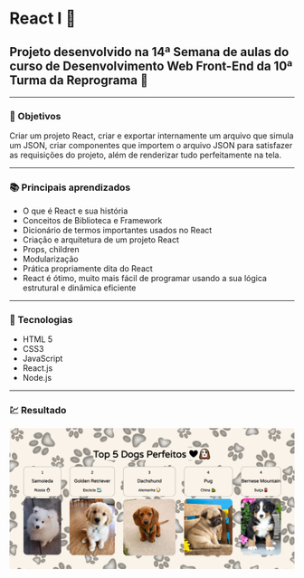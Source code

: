 # React I :tada:
## Projeto desenvolvido na 14ª Semana de aulas do curso de Desenvolvimento Web Front-End da 10ª Turma da Reprograma :purple_heart:

---
### :dart: Objetivos 

Criar um projeto React, criar e exportar internamente um arquivo que simula um JSON, criar componentes que importem o arquivo JSON para satisfazer as requisições do projeto, além de renderizar tudo perfeitamente na tela.

---
### :books: Principais aprendizados

* O que é React e sua história
* Conceitos de Biblioteca e Framework
* Dicionário de termos importantes usados no React
* Criação e arquitetura de um projeto React 
* Props, children
* Modularização
* Prática propriamente dita do React
* React é ótimo, muito mais fácil de programar usando a sua lógica estrutural e dinâmica eficiente

---
### :wrench: Tecnologias 

- HTML 5
- CSS3
- JavaScript
- React.js
- Node.js

---
### :chart: Resultado

![img](./hello-react/src/assets/img/tela_final.png)


